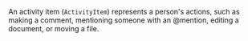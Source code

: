 An activity item (`ActivityItem`) represents a person's actions, such as making a comment, mentioning someone with an @mention, editing a document, or moving a file. 
